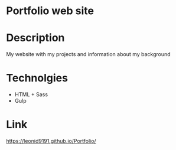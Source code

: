 # Portfolio web site

# Description
My website with my projects and information about my background

# Technolgies
* HTML + Sass
* Gulp
# Link
https://leonid9191.github.io/Portfolio/
